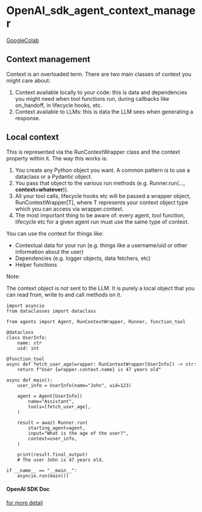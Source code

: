 # OpenAI_sdk_agent_context_manager

[GoogleColab](https://colab.research.google.com/drive/1p4UnK59zsC5NxnmsQ49lRi3atK5i6wzv?usp=sharing)

## Context management

Context is an overloaded term. There are two main classes of context you might care about:

1. Context available locally to your code: this is data and dependencies you might need when tool functions run, during callbacks like on_handoff, in lifecycle hooks, etc.
2. Context available to LLMs: this is data the LLM sees when generating a response.


## Local context
This is represented via the RunContextWrapper class and the context property within it. The way this works is:

1. You create any Python object you want. A common pattern is to use a dataclass or a Pydantic object.
2. You pass that object to the various run methods (e.g. Runner.run(..., **context=whatever**)).
3. All your tool calls, lifecycle hooks etc will be passed a wrapper object, RunContextWrapper[T], where T represents your context object type which you can access via wrapper.context.
4. The most important thing to be aware of: every agent, tool function, lifecycle etc for a given agent run must use the same type of context.

You can use the context for things like:

- Contextual data for your run (e.g. things like a username/uid or other information about the user)
- Dependencies (e.g. logger objects, data fetchers, etc)
- Helper functions

Note:

The context object is not sent to the LLM. It is purely a local object that you can read from, write to and call methods on it.


```
import asyncio
from dataclasses import dataclass

from agents import Agent, RunContextWrapper, Runner, function_tool

@dataclass
class UserInfo:  
    name: str
    uid: int

@function_tool
async def fetch_user_age(wrapper: RunContextWrapper[UserInfo]) -> str:  
    return f"User {wrapper.context.name} is 47 years old"

async def main():
    user_info = UserInfo(name="John", uid=123)

    agent = Agent[UserInfo](  
        name="Assistant",
        tools=[fetch_user_age],
    )

    result = await Runner.run(  
        starting_agent=agent,
        input="What is the age of the user?",
        context=user_info,
    )

    print(result.final_output)  
    # The user John is 47 years old.

if __name__ == "__main__":
    asyncio.run(main())
```




#### OpenAI SDK Doc
[for more detail](https://openai.github.io/openai-agents-python/context/)
